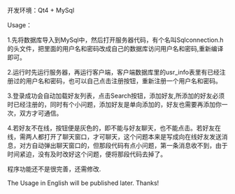 
开发环境：Qt4 + MySql

Usage：

1.先将数据库导入到MySql中，然后打开服务器代码，有个名叫Sqlconnection.h的头文件，把里面的用户名和密码改成自己的数据库访问用户名和密码,重新编译即可。

2.运行时先运行服务器，再运行客户端，客户端数据库里的usr_info表里有已经注册过的用户名和密码，也可以自己点击注册按钮，重新注册一个用户名和密码。

3.登录成功会自动加载好友列表，点击Search按钮，添加好友,所添加的好友必须时已经注册的，同时有个小问题，添加好友是单向添加的，好友也需要再添加你一次，双方才可通信。

4.若好友不在线，按钮便是灰色的，即不能与好友聊天，也不能点击。若好友在线，需两人都打开了聊天窗口，才可聊天，这个问题本来是写成向在线好友发送消息，对方自动弹出聊天窗口的，但那段代码有点小问题，第一条消息收不到，由于时间紧迫，没有及时改好这个问题，便将那段代码去掉了。

程序功能还不是很完善，还需修改.

The Usage in English will be published later. Thanks!
